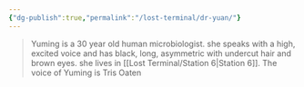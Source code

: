 ```yaml
---
{"dg-publish":true,"permalink":"/lost-terminal/dr-yuan/"}
---
```


> <span query="get(aliases[0])"></span>Yuming<span type="end"></span> is a <span query="get(age)"></span>30<span type="end"></span> year old <span query="get(species)"></span>human<span type="end"></span> <span query="get(archetype)"></span>microbiologist<span type="end"></span>. <span query="get(pronouns[0])"></span>she<span type="end"></span> speaks with a <span query="get(voice)"></span>high, excited<span type="end"></span> voice and has <span query="get(hair)"></span>black, long, asymmetric with undercut<span type="end"></span> hair and <span query="get(eyes)"></span>brown<span type="end"></span> eyes. <span query="get(pronouns[0])"></span>she<span type="end"></span> lives in <span query="get(home[0])"></span>[[Lost Terminal/Station 6\|Station 6]]<span type="end"></span>.
> The voice of <span query="get(aliases[0])"></span>Yuming<span type="end"></span> is <span query="get(actor)"></span>Tris Oaten<span type="end"></span>

 